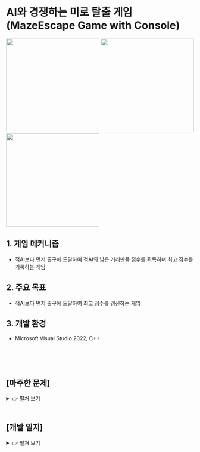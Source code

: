 # AI와 경쟁하는 미로 탈출 게임 (MazeEscape Game with Console)

<img src="https://github.com/user-attachments/assets/bd076edf-c8ef-45f2-9e21-b600f28e6980" width="250"></img>
<img src="https://github.com/user-attachments/assets/c037d2f9-5d99-45a9-acc9-7089106e05f0" width="250"></img>
<img src="https://github.com/user-attachments/assets/a247dd04-e570-49bc-99d5-29c733d62593" width="250"></img>
</br>

## 1. 게임 메커니즘
  - 적AI보다 먼저 출구에 도달하여 적AI의 남은 거리만큼 점수를 획득하며 최고 점수를 기록하는 게임
## 2. 주요 목표
  - 적AI보다 먼저 출구에 도달하여 최고 점수를 갱신하는 게임
## 3. 개발 환경
  - Microsoft Visual Studio 2022, C++

</br>
</br>
</br>

## [마주한 문제]
<details>
  <summary>👉 펼쳐 보기</summary>
</br>

1. 랜덤 미로의 확정 1갈래 길이 아닌 2갈래 길 생성
   1. 해결 과정 도출 순서
      1. 추가적인 알고리즘 적용: 확정 2갈래 길이 존재하는 알고리즘 고민 - 불가능 판단
      2. 맵 파일 적용: 따로 제작한 맵 파일을 불러와서 적용하는 방식 - 보류
      3. 1갈래 길로 만족: 초기 기획을 수정하고 1갈래 길로 변경하는 방법 - 보류
      4. 랜덤 미로 생성 후 강제로 2갈래 길 생성: 1갈래 길의 랜덤 미로 생성 후 강제로 2갈래 길 생성 - 선택
   2. 선택한 해결 방법 및 이유
      1. 랜덤 미로 생성 후 강제로 2갈래 길 생성: 초기 기획에 제일 적합한 결과를 얻어낼 수 있기에 선택
</br>

2. 미로 사이즈 증가 시 과도한 렌더링이 프레임 드랍으로 연결되어서 콘솔 깜빡임 현상 발생
   1. 해결 과정 도출 순서
      1. 더블 버퍼링 검토: 복잡한 프로젝트가 아니고, 더블 버퍼링은 구현 복잡도가 있기 때문에 더 간단한 방법 모색 - 보류
      2. 렌더링 요소 분석: 정적 요소 & 동적 요소 분류 - 선택
      3. 분리 렌더링 전략: 각각 다른 주기로 렌더링 실행 - 선택
   2. 최적화 방법
      1. 정적 요소(벽, 길, 출구): 특정 조건을 제외하고 초기에 1회만 렌더 진행
      2. 동적 요소(플레이어, 적): 매 프레임 렌더링
   3. 성과
      1. 성능 개선: 8~50FPS -> 110~120FPS (약 3배 증가)
      2. 콘솔 깜빡임 현상 해결: 안정적인 콘솔 화면 유지
</br>

3. 적AI의 경로 찾기 알고리즘 A* vs BFS
   1. 선택 고려 사항
      1. 속도: A* > BFS
      2. 횟수: A* > BFS
      3. 구현 복잡도: A* > BFS
   2. 선택한 방법 및 이유
      1. A* 알고리즘: 맵 크기가 작은 현재 프로젝트에서는 A*와 BFS의 유의미한 성능적인 차이가 없으므로 구현 복잡도가 낮은 BFS를 선택하려했으나, 추후 다양한 난이도의 확장 가능성을 고려
</br>

</details>
</br>

## [개발 일지]
<details>
  <summary>👉 펼쳐 보기</summary>
</br>

[2025-08-04]
- 1차 기획 작성
- 게임 제작에 사용할 기본적인 Engine 구조 작성
  - Engine 및 Core: FPS 제어, 입력처리, 업데이트, 렌더, 게임 화면/상태 전환
  - Input: 키보드 입력 처리
  - Actor: 게임 오브젝트(위치, 외형, 색상), SortingOrder를 통한 렌더링 순서 적용
  - Level: 게임 씬 관리(메인 메뉴, 서브 메뉴, 게임 플레이 화면)
  - Math: X, Y 좌표를 나타내는 수학 클래스
  - Utils: 콘솔 화면 제어 도구(커서 이동, 텍스트 색상 변경)
  - RTTI: 실행 중 객체 타입 확인 시스템
</br>

[2025-08-05]
- 2차 기획 작성
- 초기 오브젝트(Actor) 생성: 벽, 길, 출구, 플레이어
  - 플레이어만 (상, 하, 좌, 우) 입력 시스템 추가
- DFS 기반 재귀적 백트래킹을 사용한 랜덤 미로 생성 기능 추가
  - 최소 2갈래의 확정 '길'을 만들기 위해 출구 기준으로 미로 랜덤 생성 후 위, 아래로 N칸 '길' 고정
</br>

[2025-08-06]
- 매인 오브젝트(Actor) 생성: 적, 경로
  - '적' 오브젝트는 A* 알고리즘을 사용하여 랜덤으로 생성된 미로에서 출구까지의 최단거리 경로 탐색 후 이동
- 프레임 드랍 관리를 위해 정적 오브젝트(벽, 길, 출구)와 동적 오브젝트(플레이어, 적, 경로)를 분류하여 렌더링 작업 진행
</br>

[2025-08-07]
- 미로 난이도 선택 메인메뉴 시스템 추가
- 게임 진행 중 일시정지 및 메인메뉴 이동을 위한 서브메뉴 시스템 추가
- 스테이지 클리어 및 게임오버 기능 추가
</br>

[2025-08-08]
- 파일 저장 및 로드를 사용한 게임 모드별 최고점수 기능 추가
- 적 경로 탐색에 A* 알고리즘을 사용한 이유를 보여주기 위한 BFS 알고리즘 추가 구현으로 탐색 횟수 비교 진행
- 프로젝트 완료
</br>

</details>
